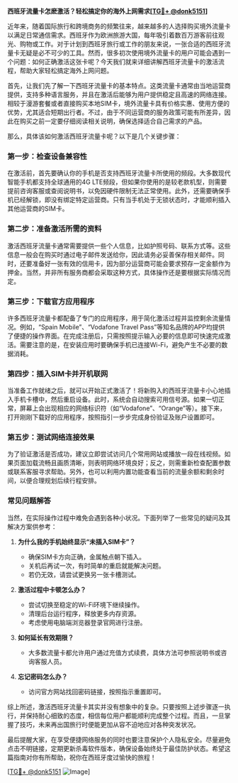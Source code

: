**西班牙流量卡怎麽激活？轻松搞定你的海外上网需求[[TG💪+ @donk5151](https://t.me/s/donk5151)]**

近年来，随着国际旅行和跨境商务的频繁往来，越来越多的人选择购买境外流量卡以满足日常通信需求。西班牙作为欧洲旅游大国，每年吸引着数百万游客前往观光、购物或工作。对于计划到西班牙旅行或工作的朋友来说，一张合适的西班牙流量卡无疑是必不可少的工具。然而，很多初次使用境外流量卡的用户可能会遇到一个问题：如何正确激活这张卡呢？今天我们就来详细讲解西班牙流量卡的激活流程，帮助大家轻松搞定海外上网问题。

首先，让我们先了解一下西班牙流量卡的基本特点。这类流量卡通常由当地运营商提供，支持多种语言服务，并且在激活后能够为用户提供稳定且高速的网络连接。相较于漫游套餐或者直接购买本地SIM卡，境外流量卡具有价格实惠、使用方便的优势，尤其适合短期出行者。不过，由于不同运营商的服务政策可能有所差异，因此在购买之前一定要仔细阅读相关说明，确保选择适合自己需求的产品。

那么，具体该如何激活西班牙流量卡呢？以下是几个关键步骤：

### 第一步：检查设备兼容性

在激活前，首先要确认你的手机是否支持西班牙流量卡所使用的频段。大多数现代智能手机都支持全球通用的4G LTE频段，但如果你使用的是较老款机型，则需要提前咨询客服或查阅说明书，以免因硬件限制无法正常使用。此外，还需要确保手机已经解锁，即没有绑定特定运营商。只有当手机处于无锁状态时，才能顺利插入其他运营商的SIM卡。

### 第二步：准备激活所需的资料

激活西班牙流量卡通常需要提供一些个人信息，比如护照号码、联系方式等。这些信息一般会在购买时通过电子邮件发送给你，因此请务必妥善保存相关邮件。同时，还要准备好一张有效的信用卡，因为部分运营商可能会要求预存一定金额作为押金。当然，并非所有服务商都会采取这种方式，具体操作还是要根据实际情况而定。

### 第三步：下载官方应用程序

许多西班牙流量卡都配备了专门的应用程序，用于简化激活过程并监控剩余流量情况。例如，“Spain Mobile”、“Vodafone Travel Pass”等知名品牌的APP均提供了便捷的操作界面。在完成注册后，只需按照提示输入必要的信息即可快速完成激活。需要注意的是，在安装应用时要确保手机已连接Wi-Fi，避免产生不必要的数据消耗。

### 第四步：插入SIM卡并开机联网

当准备工作就绪之后，就可以开始正式激活了！将新购入的西班牙流量卡小心地插入手机卡槽中，然后重启设备。此时，系统会自动搜索可用信号源。如果一切正常，屏幕上会出现相应的网络标识符（如“Vodafone”、“Orange”等）。接下来，打开刚刚下载好的应用程序，按照指引一步步完成身份验证及账户设置即可。

### 第五步：测试网络连接效果

为了验证激活是否成功，建议立即尝试访问几个常用网站或播放一段在线视频。如果页面加载流畅且画质清晰，则表明网络环境良好；反之，则需重新检查配置参数或联系客服寻求帮助。另外，也可以利用内置功能查看当前的流量余额和剩余时间，以便合理规划后续行程安排。

### 常见问题解答

当然，在实际操作过程中难免会遇到各种小状况。下面列举了一些常见的疑问及其解决方案供参考：

1. **为什么我的手机始终显示“未插入SIM卡”？**
   - 确保SIM卡方向正确，金属触点朝下插入。
   - 关机后再试一次，有时简单的重启就能解决问题。
   - 若仍无效，请尝试更换另一张卡槽测试。

2. **激活过程中卡顿怎么办？**
   - 尝试切换至稳定的Wi-Fi环境下继续操作。
   - 清理后台运行程序，释放更多内存资源。
   - 考虑使用电脑端浏览器登录官网进行注册。

3. **如何延长有效期限？**
   - 大多数流量卡都允许用户通过充值方式续费，具体方法可参照说明书或咨询客服人员。

4. **忘记密码怎么办？**
   - 访问官方网站找回密码链接，按照指示重置即可。

综上所述，激活西班牙流量卡其实并没有想象中的复杂。只要按照上述步骤逐一执行，并保持耐心细致的态度，相信每位用户都能顺利完成整个过程。而且，一旦掌握了技巧，未来再出国旅行时便能更加从容不迫地应对各种突发状况。

最后提醒大家，在享受便捷网络服务的同时也要注意保护个人隐私安全。尽量避免点击不明链接，定期更新杀毒软件版本，确保设备始终处于最佳防护状态。希望这篇指南对你有所帮助，祝你在西班牙度过愉快的旅程！

[[TG💪+ @donk5151](https://t.me/s/donk5151) ![Image](https://i.postimg.cc/rwNCRYN7/Snipaste-2025-04-30-17-27-05.png)]